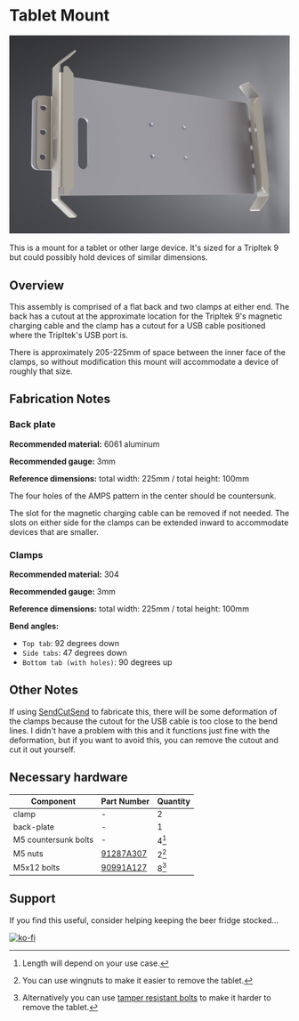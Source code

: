 # Tablet Mount

![Tablet Mount](images/v01/tablet_mount.png)

This is a mount for a tablet or other large device. It's sized for a Tripltek 9 but could possibly hold devices of similar dimensions.

## Overview

This assembly is comprised of a flat back and two clamps at either end. The back has a cutout at the approximate location for the Tripltek 9's magnetic charging cable and the clamp has a cutout for a USB cable positioned where the Tripltek's USB port is.

There is approximately 205-225mm of space between the inner face of the clamps, so without modification this mount will accommodate a device of roughly that size.

## Fabrication Notes

### Back plate

**Recommended material:** 6061 aluminum

**Recommended gauge:** 3mm

**Reference dimensions:** total width: 225mm / total height: 100mm

The four holes of the AMPS pattern in the center should be countersunk.

The slot for the magnetic charging cable can be removed if not needed. The slots on either side for the clamps can be extended inward to accommodate devices that are smaller.

### Clamps

**Recommended material:** 304

**Recommended gauge:** 3mm

**Reference dimensions:** total width: 225mm / total height: 100mm

**Bend angles:**

- `Top tab`: 92 degrees down
- `Side tabs`: 47 degrees down
- `Bottom tab (with holes)`: 90 degrees up

## Other Notes

If using [SendCutSend](https://sendcutsend.com) to fabricate this, there will be some deformation of the clamps because the cutout for the USB cable is too close to the bend lines. I didn't have a problem with this and it functions just fine with the deformation, but if you want to avoid this, you can remove the cutout and cut it out yourself.

## Necessary hardware

|Component|Part Number|Quantity|
|--|--|--|
|clamp|-|2|
|back-plate|-|1|
|M5 countersunk bolts|-|4[^1]|
|M5 nuts|[91287A307](https://www.mcmaster.com/91287A307/)|2[^2]|
|M5x12 bolts|[90991A127](https://www.mcmaster.com/90991A127/)|8[^3]|

[^1]: Length will depend on your use case.
[^2]: You can use wingnuts to make it easier to remove the tablet.
[^3]: Alternatively you can use [tamper resistant bolts](https://www.mcmaster.com/91900A856/) to make it harder to remove the tablet.

## Support

If you find this useful, consider helping keeping the beer fridge stocked...

[![ko-fi](https://ko-fi.com/img/githubbutton_sm.svg)](https://ko-fi.com/N4N86PBC2)